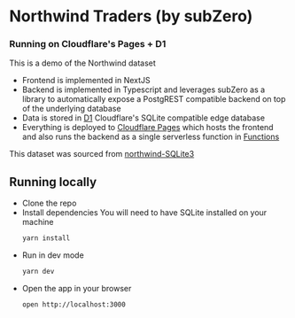 # Northwind Traders (by subZero)
### Running on Cloudflare&apos;s Pages + D1
This is a demo of the Northwind dataset
- Frontend is implemented in NextJS</li>
- Backend is implemented in Typescript and leverages subZero as a library to automatically expose a PostgREST compatible backend on top of the underlying database
- Data is stored in [D1](https://blog.cloudflare.com/introducing-d1) Cloudflare's SQLite compatible edge database
- Everything is deployed to [Cloudflare Pages](https://pages.cloudflare.com/) which
  hosts the frontend and also runs the backend as a single serverless function in [Functions](https://developers.cloudflare.com/pages/platform/functions/)

This dataset was sourced from [northwind-SQLite3](https://github.com/jpwhite3/northwind-SQLite3)

## Running locally
- Clone the repo
- Install dependencies
    You will need to have SQLite installed on your machine
    ```bash
    yarn install
    ```
- Run in dev mode
    ```bash
    yarn dev
    ```
- Open the app in your browser
    ```bash
    open http://localhost:3000
    ```
